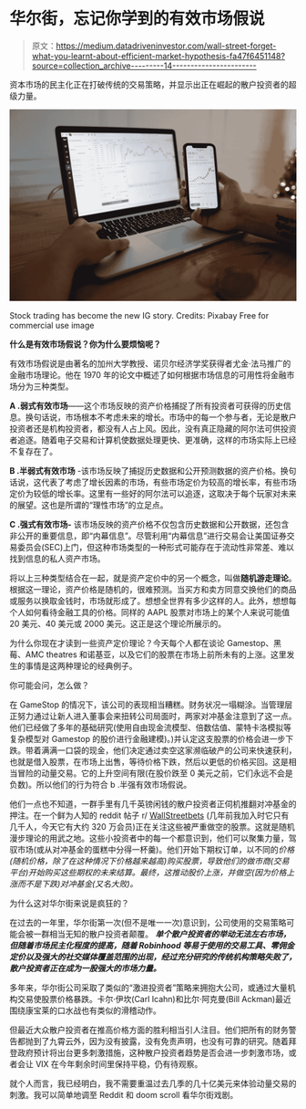 # 华尔街，忘记你学到的有效市场假说

> 原文：<https://medium.datadriveninvestor.com/wall-street-forget-what-you-learnt-about-efficient-market-hypothesis-fa47f6451148?source=collection_archive---------14----------------------->

资本市场的民主化正在打破传统的交易策略，并显示出正在崛起的散户投资者的超级力量。

![](img/64e001b1479ea953afd4ce8a69a33164.png)

Stock trading has become the new IG story. Credits: Pixabay Free for commercial use image

**什么是有效市场假说？你为什么要烦恼呢？**

有效市场假说是由著名的加州大学教授、诺贝尔经济学奖获得者尤金·法马推广的金融市场理论。他在 1970 年的论文中概述了如何根据市场信息的可用性将金融市场分为三种类型。

**A .弱式有效市场**——这个市场反映的资产价格捕捉了所有投资者可获得的历史信息。换句话说，市场根本不考虑未来的增长。市场中的每一个参与者，无论是散户投资者还是机构投资者，都没有人占上风。因此，没有真正隐藏的阿尔法可供投资者追逐。随着电子交易和计算机使数据处理更快、更准确，这样的市场实际上已经不复存在了。

**B .半弱式有效市场** -该市场反映了捕捉历史数据和公开预测数据的资产价格。换句话说，这代表了考虑了增长因素的市场，有些市场定价为较高的增长率，有些市场定价为较低的增长率。这里有一些好的阿尔法可以追逐，这取决于每个玩家对未来的展望。这也是所谓的“理性市场”的立足点。

**C .强式有效市场-** 该市场反映的资产价格不仅包含历史数据和公开数据，还包含非公开的重要信息，即“内幕信息”。尽管利用“内幕信息”进行交易会让美国证券交易委员会(SEC)上门，但这种市场类型的一种形式可能存在于流动性非常差、难以找到信息的私人资产市场。

将以上三种类型结合在一起，就是资产定价中的另一个概念，叫做**随机游走理论**。根据这一理论，资产价格是随机的，很难预测。当买方和卖方同意交换他们的商品或服务以换取金钱时，市场就形成了。想想全世界有多少这样的人。此外，想想每个人如何看待金融工具的价格。同样的 AAPL 股票对市场上的某个人来说可能值 20 美元、40 美元或 2000 美元。这正是这个理论所展示的。

为什么你现在才读到一些资产定价理论？今天每个人都在谈论 Gamestop、黑莓、AMC theatres 和诺基亚，以及它们的股票在市场上前所未有的上涨。这里发生的事情是这两种理论的经典例子。

你可能会问，怎么做？

在 GameStop 的情况下，该公司的表现相当糟糕。财务状况一塌糊涂。当管理层正努力通过让新人进入董事会来扭转公司局面时，两家对冲基金注意到了这一点。他们已经做了多年的基础研究(使用自由现金流模型、倍数估值、蒙特卡洛模拟等复杂模型对 Gamestop 的股价进行金融建模)。)并认定这支股票的价格会进一步下跌。带着满满一口袋的现金，他们决定通过卖空这家濒临破产的公司来快速获利，也就是借入股票，在市场上出售，等待价格下跌，然后以更低的价格买回。这是相当冒险的动量交易。它的上升空间有限(在股价跌至 0 美元之前，它们永远不会是负数)。所以他们的行为符合 b .半强有效市场假说。

他们一点也不知道，一群手里有几千英镑闲钱的散户投资者正伺机推翻对冲基金的押注。在一个鲜为人知的 reddit 帖子 r/ [WallStreetbets](https://www.reddit.com/r/wallstreetbets/) (几年前我加入时它只有几千人，今天它有大约 320 万会员)正在关注这些被严重做空的股票。这就是随机漫步理论的用武之地。这些小投资者中的每一个都意识到，他们可以聚集力量，驾驭市场(或从对冲基金的蛋糕中分得一杯羹)。他们开始下期权订单，以不同的*价格(随机价格，除了在这种情况下价格越来越高)购买股票，导致他们的做市商(交易平台)开始购买这些期权的未来结算。最终，这推动股价上涨，并做空(因为价格上涨而不是下跌)对冲基金(又名大败)。*

为什么这对华尔街来说是疯狂的？

在过去的一年里，华尔街第一次(但不是唯一一次)意识到，公司使用的交易策略可能会被一群相当无知的散户投资者颠覆。 ***单个散户投资者的举动无法左右市场，但随着市场民主化程度的提高，随着 Robinhood 等易于使用的交易工具、零佣金定价以及强大的社交媒体覆盖范围的出现，经过充分研究的传统机构策略失败了，散户投资者正在成为一股强大的市场力量。***

多年来，华尔街公司采取了类似的“激进投资者”策略来拥抱大公司，或通过大量机构交易使股票价格暴跌。卡尔·伊坎(Carl Icahn)和比尔·阿克曼(Bill Ackman)最近围绕康宝莱的口水战也有类似的滑稽动作。

但最近大众散户投资者在推高价格方面的胜利相当引人注目。他们把所有的财务警告都抛到了九霄云外，因为没有披露，没有免责声明，也没有可靠的研究。随着拜登政府预计将出台更多刺激措施，这种散户投资者趋势是否会进一步刺激市场，或者会让 VIX 在今年剩余时间里保持平稳，仍有待观察。

就个人而言，我已经明白，我不需要重温过去几季的几十亿美元来体验动量交易的刺激。我可以简单地调至 Reddit 和 doom scroll 看华尔街戏剧。